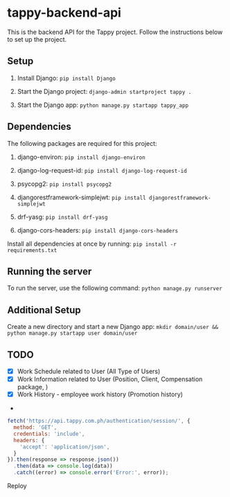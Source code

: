 # tappy-backend-api

This is the backend API for the Tappy project. Follow the instructions below to set up the project.

## Setup

1. Install Django:
```pip install Django```

2. Start the Django project:
```django-admin startproject tappy .```

3. Start the Django app:
```python manage.py startapp tappy_app```

## Dependencies

The following packages are required for this project:

1. django-environ:
```pip install django-environ```

2. django-log-request-id:
```pip install django-log-request-id```

3. psycopg2:
```pip install psycopg2```

4. djangorestframework-simplejwt:
```pip install djangorestframework-simplejwt```

5. drf-yasg:
```pip install drf-yasg```

6. django-cors-headers:
```pip install django-cors-headers```

Install all dependencies at once by running:
```pip install -r requirements.txt```

## Running the server

To run the server, use the following command:
```python manage.py runserver```

## Additional Setup

Create a new directory and start a new Django app:
```mkdir domain/user && python manage.py startapp user domain/user```

## TODO

- [x] Work Schedule related to User (All Type of Users)
- [x] Work Information related to User (Position, Client, Compensation package, )
- [x] Work History - employee work history (Promotion history)
- 


```javascript
fetch('https://api.tappy.com.ph/authentication/session/', {
  method: 'GET',
  credentials: 'include',
  headers: {
    'accept': 'application/json',
  }
}).then(response => response.json())
  .then(data => console.log(data))
  .catch((error) => console.error('Error:', error));
```

Reploy